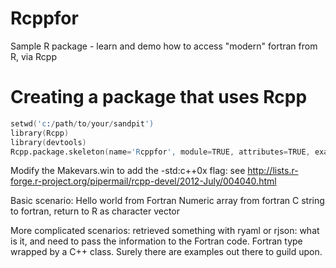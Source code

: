 Rcppfor
=======

Sample R package - learn and demo how to access "modern" fortran from R, via Rcpp


# Creating a package that uses Rcpp

```S
setwd('c:/path/to/your/sandpit')
library(Rcpp)
library(devtools)
Rcpp.package.skeleton(name='Rcppfor', module=TRUE, attributes=TRUE, example_code = TRUE)
```

Modify the Makevars.win to add the -std:c++0x flag: see  http://lists.r-forge.r-project.org/pipermail/rcpp-devel/2012-July/004040.html

Basic scenario: 
Hello world from Fortran
Numeric array from fortran
C string to fortran, return to R as character vector


More complicated scenarios: 
retrieved something with ryaml or rjson: what is it, and need to pass the information to the Fortran code.
Fortran type wrapped by a C++ class. Surely there are examples out there to guild upon.

